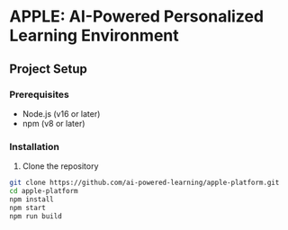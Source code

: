 # APPLE: AI-Powered Personalized Learning Environment

## Project Setup

### Prerequisites
- Node.js (v16 or later)
- npm (v8 or later)

### Installation
1. Clone the repository
```bash
git clone https://github.com/ai-powered-learning/apple-platform.git
cd apple-platform
npm install
npm start
npm run build
